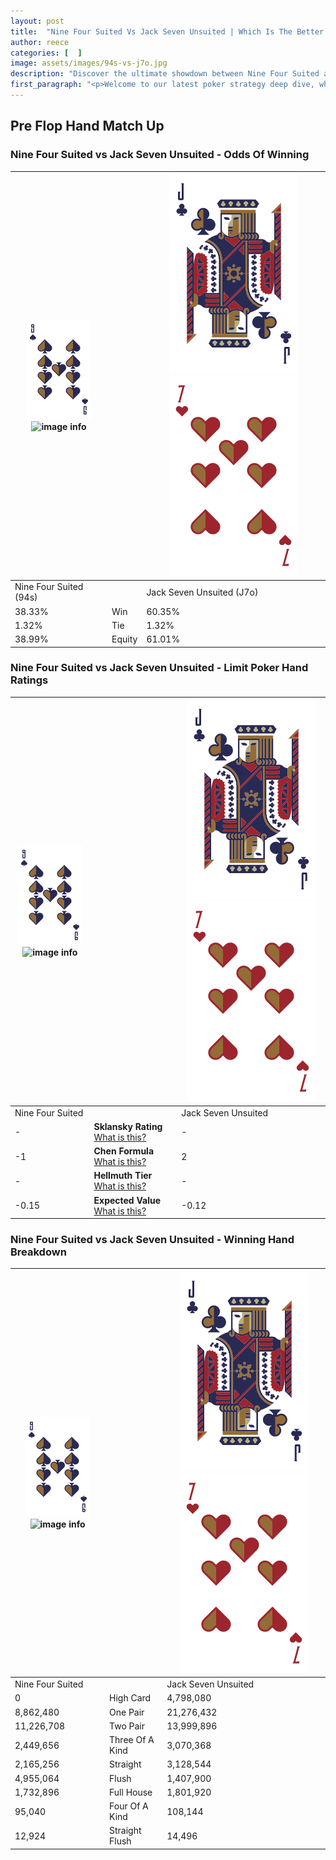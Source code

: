 ```yaml
---
layout: post
title:  "Nine Four Suited Vs Jack Seven Unsuited | Which Is The Better Hand In Poker? A Complete Guide"
author: reece
categories: [  ]
image: assets/images/94s-vs-j7o.jpg
description: "Discover the ultimate showdown between Nine Four Suited and Jack Seven Unsuited in poker! Uncover the odds, strategies, and scenarios where one hand triumphs over the other. Get ready to up your poker game with this thrilling analysis."
first_paragraph: "<p>Welcome to our latest poker strategy deep dive, where we're pitting two distinct hands against each other in a high-stakes showdown: Nine Four Suited vs Jack Seven Unsuited.</p><p>In the dynamic world of poker, every decision counts, and knowing which hand holds the upper hand is key to your success at the table.</p><p>In this article, we'll dissect these two hands, explore the scenarios where one dominates the other, and equip you with the knowledge to make strategic choices that can tip the odds in your favor.</p><p>Get ready to unravel the intriguing dynamics of these poker hands and elevate your game to new heights.</p>"
---
```




[comment]: # (sp0)

## Pre Flop Hand Match Up

<div class="table hand-ratings" markdown="1"> 



### Nine Four Suited vs Jack Seven Unsuited - Odds Of Winning


    
| ![image info](assets/images/hand1/9.png) ![image info](assets/images/hand1/4s.png) |  | ![image info](assets/images/hand2/J.png) ![image info](assets/images/hand2/7o.png) |
| -------- | -------- | -------- |
| Nine Four Suited (94s) |  | Jack Seven Unsuited (J7o) |
| 38.33% | Win | 60.35% |
| 1.32% | Tie | 1.32% |
| 38.99% | Equity | 61.01% |




[comment]: # (sp1)



### Nine Four Suited vs Jack Seven Unsuited - Limit Poker Hand Ratings


    
| ![image info](assets/images/hand1/9.png) ![image info](assets/images/hand1/4s.png) |  | ![image info](assets/images/hand2/J.png) ![image info](assets/images/hand2/7o.png) |
| -------- | -------- | -------- |
| Nine Four Suited |  | Jack Seven Unsuited |
| - | **Sklansky Rating** [What is this?](/sklansky-rating-explained) | - |
| -1 | **Chen Formula** [What is this?](/chen-formula-explained) | 2 |
| - | **Hellmuth Tier** [What is this?](/Hellmuth-tier-explained) | - |
| -0.15 | **Expected Value** [What is this?](/expected-value-explained) | -0.12 |




[comment]: # (sp2)



### Nine Four Suited vs Jack Seven Unsuited - Winning Hand Breakdown


    
| ![image info](assets/images/hand1/9.png) ![image info](assets/images/hand1/4s.png) |  | ![image info](assets/images/hand2/J.png) ![image info](assets/images/hand2/7o.png) |
| -------- | -------- | -------- |
| Nine Four Suited |  | Jack Seven Unsuited |
| 0 | High Card | 4,798,080 |
| 8,862,480 | One Pair | 21,276,432 |
| 11,226,708 | Two Pair | 13,999,896 |
| 2,449,656 | Three Of A Kind | 3,070,368 |
| 2,165,256 | Straight | 3,128,544 |
| 4,955,064 | Flush | 1,407,900 |
| 1,732,896 | Full House | 1,801,920 |
| 95,040 | Four Of A Kind | 108,144 |
| 12,924 | Straight Flush | 14,496 |




[comment]: # (sp3)



</div>

[comment]: # (sp4)



[comment]: # (sp5)

